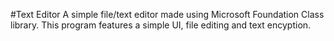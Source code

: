 #Text Editor
A simple file/text editor made using Microsoft Foundation Class library.
This program features a simple UI, file editing and text encyption.
